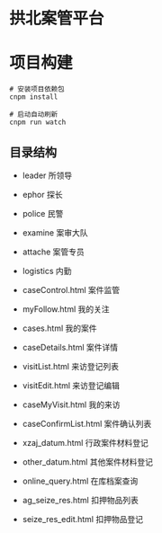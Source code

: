 # 拱北案管平台

# 项目构建
```
# 安装项目依赖包
cnpm install

# 启动自动刷新
cnpm run watch
```

## 目录结构
+ leader 所领导
+ ephor 探长
+ police 民警
+ examine 案审大队
+ attache 案管专员
+ logistics 内勤

+ caseControl.html 案件监管
+ myFollow.html 我的关注
+ cases.html 我的案件
+ caseDetails.html 案件详情
+ visitList.html 来访登记列表
+ visitEdit.html 来访登记编辑
+ caseMyVisit.html 我的来访
+ caseConfirmList.html 案件确认列表
+ xzaj_datum.html 行政案件材料登记
+ other_datum.html 其他案件材料登记
+ online_query.html 在库档案查询
+ ag_seize_res.html 扣押物品列表
+ seize_res_edit.html 扣押物品登记